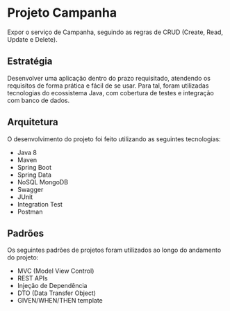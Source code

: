 # Projeto Campanha
Expor o serviço de Campanha, seguindo as regras de CRUD (Create, Read, Update e Delete). 

## Estratégia
Desenvolver uma aplicação dentro do prazo requisitado, atendendo os requisítos de forma prática e fácil de se usar. Para tal, foram utilizadas tecnologias do ecossistema Java, com cobertura de testes e integração com banco de dados.

## Arquitetura
O desenvolvimento do projeto foi feito utilizando as seguintes tecnologias:
- Java 8
- Maven
- Spring Boot 
- Spring Data
- NoSQL MongoDB
- Swagger
- JUnit
- Integration Test
- Postman

## Padrões
Os seguintes padrões de projetos foram utilizados ao longo do andamento do projeto:
- MVC (Model View Control)
- REST APIs
- Injeção de Dependência
- DTO (Data Transfer Object)
- GIVEN/WHEN/THEN template